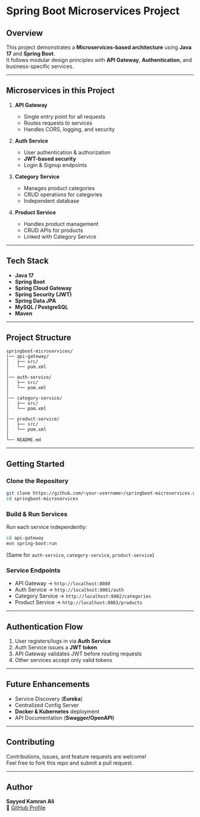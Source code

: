 # Spring Boot Microservices Project

## Overview
This project demonstrates a **Microservices-based architecture** using **Java 17** and **Spring Boot**.  
It follows modular design principles with **API Gateway**, **Authentication**, and business-specific services.

---

## Microservices in this Project

1. **API Gateway**
   - Single entry point for all requests
   - Routes requests to services
   - Handles CORS, logging, and security

2. **Auth Service**
   - User authentication & authorization
   - **JWT-based security**
   - Login & Signup endpoints

3. **Category Service**
   - Manages product categories
   - CRUD operations for categories
   - Independent database

4. **Product Service**
   - Handles product management
   - CRUD APIs for products
   - Linked with Category Service

---

## Tech Stack
- **Java 17**
- **Spring Boot**
- **Spring Cloud Gateway**
- **Spring Security (JWT)**
- **Spring Data JPA**
- **MySQL / PostgreSQL**
- **Maven**

---

## Project Structure
```
springboot-microservices/
│── api-gateway/
│   ├── src/
│   └── pom.xml
│
│── auth-service/
│   ├── src/
│   └── pom.xml
│
│── category-service/
│   ├── src/
│   └── pom.xml
│
│── product-service/
│   ├── src/
│   └── pom.xml
│
└── README.md
```

---

## Getting Started

### Clone the Repository
```bash
git clone https://github.com/<your-username>/springboot-microservices.git
cd springboot-microservices
```

### Build & Run Services
Run each service independently:
```bash
cd api-gateway
mvn spring-boot:run
```
(Same for `auth-service`, `category-service`, `product-service`)

### Service Endpoints
- API Gateway → `http://localhost:8080`
- Auth Service → `http://localhost:8081/auth`
- Category Service → `http://localhost:8082/categories`
- Product Service → `http://localhost:8083/products`

---

## Authentication Flow
1. User registers/logs in via **Auth Service**
2. Auth Service issues a **JWT token**
3. API Gateway validates JWT before routing requests
4. Other services accept only valid tokens

---

## Future Enhancements
- Service Discovery (**Eureka**)
- Centralized Config Server
- **Docker & Kubernetes** deployment
- API Documentation (**Swagger/OpenAPI**)

---

## Contributing
Contributions, issues, and feature requests are welcome!  
Feel free to fork this repo and submit a pull request.

---

## Author
**Sayyed Kamran Ali**  
🔗 [GitHub Profile](https://github.com/SayyedKamranAli)
